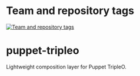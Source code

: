 Team and repository tags
========================

[![Team and repository tags](http://governance.openstack.org/badges/puppet-tripleo.svg)](http://governance.openstack.org/reference/tags/index.html)

<!-- Change things from this point on -->

# puppet-tripleo

Lightweight composition layer for Puppet TripleO.

